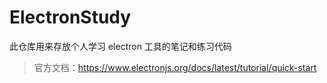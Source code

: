 # ElectronStudy

此仓库用来存放个人学习 electron 工具的笔记和练习代码

> 官方文档：https://www.electronjs.org/docs/latest/tutorial/quick-start


